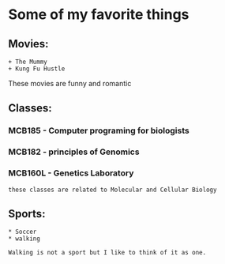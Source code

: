 # Some of my favorite things #
## Movies: ##
	+ The Mummy
	+ Kung Fu Hustle
	
These movies are funny and romantic
## Classes:
### MCB185 - Computer programing for biologists
###	MCB182 - principles of Genomics
###	MCB160L - Genetics Laboratory

`
these classes are related to Molecular and Cellular Biology
`
	
## Sports:
	* Soccer
	* walking
	
```
Walking is not a sport but I like to think of it as one.
```
	